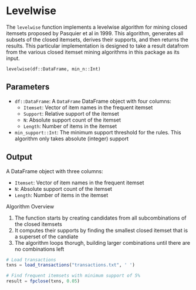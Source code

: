 # Levelwise

The `levelwise` function implements a levelwise algorithm for mining closed itemsets proposed by Pasquier et al in 1999. This algorithm, generates all subsets of the closed itemsets, derives their supports, and then returns the results. This particular implementation is designed to take a result datafrom from the various closed itemset mining algorithms in this package as its input.


```@docs
levelwise(df::DataFrame, min_n::Int)
```

## Parameters

- `df::DataFrame`: A `DataFrame` DataFrame object with four columns:
    - `Itemset`: Vector of item names in the frequent itemset
    - `Support`: Relative support of the itemset
    - `N`: Absolute support count of the itemset
    - `Length`: Number of items in the itemset
- `min_support::Int`: The minimum support threshold for the rules. This algorithm only takes absolute (integer) support

## Output
A DataFrame object with three columns:
- `Itemset`: Vector of item names in the frequent itemset
- `N`: Absolute support count of the itemset
- `Length`: Number of items in the itemset

Algorithm Overview

1. The function starts by creating candidates from all subcombinations of the closed itemsets
2. It computes their supports by finding the smallest closed itemset that is a superset of the candiate
3. The algorithm loops thorugh, building larger combinations until there are no combinations left

```julia
# Load transactions
txns = load_transactions("transactions.txt", ' ')

# Find frequent itemsets with minimum support of 5%
result = fpclose(txns, 0.05)
```